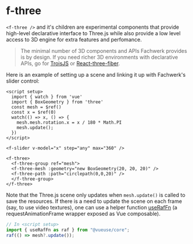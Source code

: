 # f-three

`<f-three />` and it's children are experimental components that provide high-level declarative interface to Three.js while also provide a low level access to 3D engine for extra features and perfomance.

> The minimal number of 3D components and APIs Fachwerk provides is by design. If you need richer 3D environments with declarative APIs, go for [TroisJS](https://troisjs.github.io/) or [React-three-fiber](https://docs.pmnd.rs/react-three-fiber/getting-started/introduction).

Here is an example of setting up a scene and linking it up with Fachwerk's slider control:

```
<script setup>
  import { watch } from 'vue'
  import { BoxGeometry } from 'three'
  const mesh = $ref()
  const x = $ref(0)
  watch(() => x, () => {
    mesh.mesh.rotation.x = x / 180 * Math.PI
    mesh.update();
  })
</script>

<f-slider v-model="x" step="any" max="360" />

<f-three>
  <f-three-group ref="mesh">
  <f-three-mesh :geometry="new BoxGeometry(20, 20, 20)" />
  <f-three-path :path="circlepath(0,0,20)" />
  </f-three-group>
</f-three>
```

<script setup>
  import { watch } from 'vue'
  import { BoxGeometry } from 'three'
  const mesh = $ref()
  const x = $ref(0)
  watch(() => x, () => {
    mesh.mesh.rotation.x = x / 180 * Math.PI
    mesh.update();
  })
</script>

<f-slider v-model="x" step="any" max="360" />

<f-three>
  <f-three-group ref="mesh">
  <f-three-mesh :geometry="new BoxGeometry(20, 20, 20)" />
  <f-three-path :path="circlepath(0,0,20)" />
  </f-three-group>
</f-three>

Note that the Three.js scene only updates when `mesh.update()` is called to save the resources. If there is a need to update the scene on each frame (say, to use video textures), one can use a helper function [useRafFn](https://vueuse.org/core/useraffn/) (a requestAnimationFrame wrapper exposed as Vue composable).

```js
// In <script setup>
import { useRafFn as raf } from "@vueuse/core";
raf(() => mesh?.update());
```
